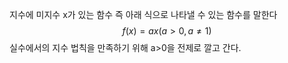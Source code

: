 지수에 미지수 x가 있는 함수
즉  아래 식으로 나타낼 수 있는 함수를 말한다
$$ f(x)=ax(a>0,a≠1)$$
실수에서의 지수 법칙을 만족하기 위해 a>0을 전제로 깔고 간다.